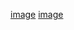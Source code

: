 [image](https://github.com/Flora-oyl/Capstone-/assets/145516482/0aab0ead-76d9-4033-9b00-df199abea71c)
[image](https://github.com/Flora-oyl/Capstone-/assets/145516482/5a300440-de6c-4cdf-87c9-10e6c633cf3e)
